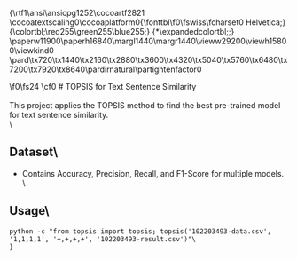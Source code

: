 {\rtf1\ansi\ansicpg1252\cocoartf2821
\cocoatextscaling0\cocoaplatform0{\fonttbl\f0\fswiss\fcharset0 Helvetica;}
{\colortbl;\red255\green255\blue255;}
{\*\expandedcolortbl;;}
\paperw11900\paperh16840\margl1440\margr1440\vieww29200\viewh15800\viewkind0
\pard\tx720\tx1440\tx2160\tx2880\tx3600\tx4320\tx5040\tx5760\tx6480\tx7200\tx7920\tx8640\pardirnatural\partightenfactor0

\f0\fs24 \cf0 # TOPSIS for Text Sentence Similarity\
\
This project applies the TOPSIS method to find the best pre-trained model for text sentence similarity.\
\
## Dataset\
- Contains Accuracy, Precision, Recall, and F1-Score for multiple models.\
\
## Usage\
```bash\
python -c "from topsis import topsis; topsis('102203493-data.csv', '1,1,1,1', '+,+,+,+', '102203493-result.csv')"\
}